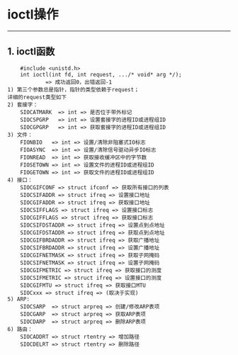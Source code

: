# **ioctl操作**
***


## **1. ioctl函数**
        #include <unistd.h>
        int ioctl(int fd, int request, .../* void* arg */);
                => 成功返回0，出错返回-1
    1) 第三个参数总是指针，指针的类型依赖于request；
    详细的request类型如下
    2) 套接字：
        SIOCATMARK  => int => 是否位于带外标记
        SIOCSPGRP   => int => 设置套接字的进程ID或进程组ID
        SIOCGPGRP   => int => 获取套接字的进程ID或进程组ID
    3) 文件：
        FIONBIO   => int => 设置/清除非阻塞式IO标志
        FIOASYNC  => int => 设置/清除信号驱动异步IO标志
        FIONREAD  => int => 获取接收缓冲区中的字节数
        FIOSETOWN => int => 设置文件的进程ID或进程组ID
        FIOGETOWN => int => 获取文件的进程ID或进程组ID
    4) 接口：
        SIOCGIFCONF => struct ifconf => 获取所有接口的列表
        SIOCSIFADDR => struct ifreq => 设置接口地址
        SIOCGIFADDR => struct ifreq => 获取接口地址
        SIOCSIFFLAGS => struct ifreq => 设置接口标志
        SIOCGIFFLAGS => struct ifreq => 获取接口标志
        SIOCSIFDSTADDR => struct ifreq => 设置点到点地址
        SIOCGIFDSTADDR => struct ifreq => 获取点到点地址
        SIOCGIFBRDADDR => struct ifreq => 获取广播地址
        SIOCSIFBRDADDR => struct ifreq => 设置广播地址
        SIOCGIFNETMASK => struct ifreq => 获取子网掩码
        SIOCSIFNETMASK => struct ifreq => 设置子网掩码
        SIOCGIFMETRIC => struct ifreq => 获取接口的测度
        SIOCSIFMETRIC => struct ifreq => 设置接口的测度
        SIOCGIFMTU => struct ifreq => 获取接口MTU
        SIOCxxx => struct ifreq => (取决于实现)
    5) ARP:
        SIOCSARP  => struct arpreq => 创建/修改ARP表项
        SIOCGARP  => struct arpreq => 获取ARP表项
        SIOCDARP  => struct arpreq => 删除ARP表项
    6) 路由：
        SIOCADDRT => struct rtentry => 增加路径
        SIOCDELRT => struct rtentry => 删除路径
